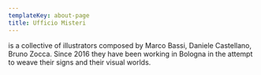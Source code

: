 ```yaml
---
templateKey: about-page
title: Ufficio Misteri
---
```

is a collective of illustrators composed by Marco Bassi, Daniele Castellano, Bruno Zocca. Since 2016 they have been working in Bologna in the attempt to weave their signs and their visual worlds.
